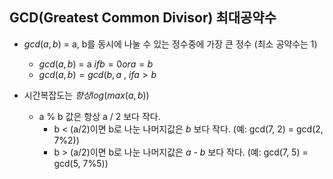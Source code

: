 ## GCD(Greatest Common Divisor) 최대공약수

- $gcd(a, b)$ = a, b를 동시에 나눌 수 있는 정수중에 가장 큰 정수 (최소 공약수는 1)
    - $gcd(a, b)$ = a $if b = 0 or a = b$
    - $gcd(a, b) = gcd(b, a%b)$ , $if a > b$

- 시간복잡도는 $항상 log(max(a, b))$
  - a % b 값은 항상 a / 2 보다 작다.
    - b < (a/2)이면 b로 나눈 나머지값은 *b* 보다 작다. (예: gcd(7, 2) = gcd(2, 7%2))
    - b > (a/2)이면 b로 나눈 나머지값은 *a - b* 보다 작다. (예: gcd(7, 5) = gcd(5, 7%5))
